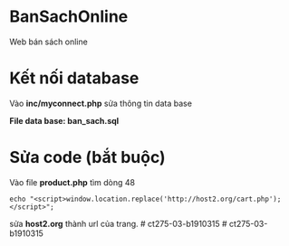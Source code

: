 # BanSachOnline
Web bán sách online
# Kết nối database
Vào **inc/myconnect.php**
sửa thông tin data base

**File data base: ban_sach.sql**
# Sửa code (bắt buộc)
Vào file **product.php** tìm dòng 48

`echo "<script>window.location.replace('http://host2.org/cart.php'); </script>";`

sửa **host2.org** thành url của trang.
#   c t 2 7 5 - 0 3 - b 1 9 1 0 3 1 5  
 #   c t 2 7 5 - 0 3 - b 1 9 1 0 3 1 5  
 